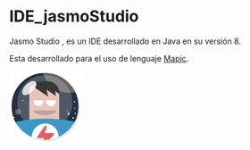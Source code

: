 # IDE_jasmoStudio

Jasmo Studio , es un IDE desarrollado en Java en su versión 8.

Esta desarrollado para el uso de lenguaje [Mapic](http://alexbaezd.github.io/mapic).

![alt text](https://raw.githubusercontent.com/alexBaezD/IDE_jasmoStudio/master/src/iconos/JASMO128.png "Jasmo")
